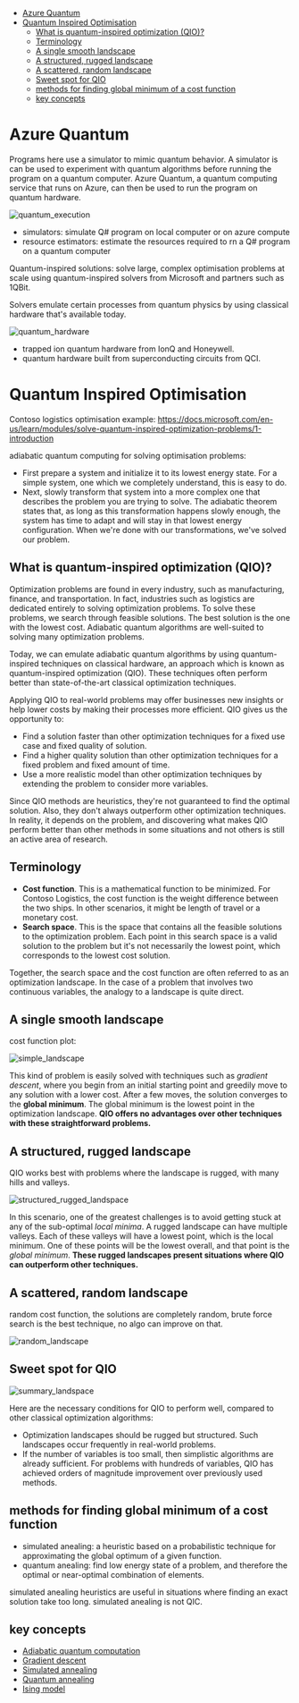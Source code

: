 <!-- TOC -->

- [Azure Quantum](#azure-quantum)
- [Quantum Inspired Optimisation](#quantum-inspired-optimisation)
    - [What is quantum-inspired optimization (QIO)?](#what-is-quantum-inspired-optimization-qio)
    - [Terminology](#terminology)
    - [A single smooth landscape](#a-single-smooth-landscape)
    - [A structured, rugged landscape](#a-structured-rugged-landscape)
    - [A scattered, random landscape](#a-scattered-random-landscape)
    - [Sweet spot for QIO](#sweet-spot-for-qio)
    - [methods for finding global minimum of a cost function](#methods-for-finding-global-minimum-of-a-cost-function)
    - [key concepts](#key-concepts)

<!-- /TOC -->


# Azure Quantum

Programs  here use a simulator to mimic quantum behavior. A simulator is can be used to experiment with quantum algorithms before running the program on a quantum computer. Azure Quantum, a quantum computing service that runs on Azure, can then be used to run the program on quantum hardware. 


![quantum_execution](images\6-quantum-execution-info.png)

* simulators: simulate Q# program on local computer or on azure compute
* resource estimators: estimate the resources required to rn a Q# program on a quantum computer


Quantum-inspired solutions: solve large, complex optimisation problems at scale using quantum-inspired solvers from Microsoft and partners such as 1QBit.

Solvers emulate certain processes from quantum physics by using classical hardware that's available today.

![quantum_hardware](images\6-azure-quantum.png)

* trapped ion quantum hardware from IonQ and Honeywell. 
* quantum hardware built from superconducting circuits from QCI.


# Quantum Inspired Optimisation 

Contoso logistics optimisation example: <https://docs.microsoft.com/en-us/learn/modules/solve-quantum-inspired-optimization-problems/1-introduction>


adiabatic quantum computing for solving optimisation problems: 

* First prepare a system and initialize it to its lowest energy state. For a simple system, one which we completely understand, this is easy to do.
* Next, slowly transform that system into a more complex one that describes the problem you are trying to solve. The adiabatic theorem states that, as long as this transformation happens slowly enough, the system has time to adapt and will stay in that lowest energy configuration. When we're done with our transformations, we've solved our problem.

## What is quantum-inspired optimization (QIO)?

Optimization problems are found in every industry, such as manufacturing, finance, and transportation. In fact, industries such as logistics are dedicated entirely to solving optimization problems. To solve these problems, we search through feasible solutions. The best solution is the one with the lowest cost. Adiabatic quantum algorithms are well-suited to solving many optimization problems.

Today, we can emulate adiabatic quantum algorithms by using quantum-inspired techniques on classical hardware, an approach which is known as quantum-inspired optimization (QIO). These techniques often perform better than state-of-the-art classical optimization techniques.

Applying QIO to real-world problems may offer businesses new insights or help lower costs by making their processes more efficient. QIO gives us the opportunity to:

* Find a solution faster than other optimization techniques for a fixed use case and fixed quality of solution.
* Find a higher quality solution than other optimization techniques for a fixed problem and fixed amount of time.
* Use a more realistic model than other optimization techniques by extending the problem to consider more variables.

Since QIO methods are heuristics, they're not guaranteed to find the optimal solution. Also, they don't always outperform other optimization techniques. In reality, it depends on the problem, and discovering what makes QIO perform better than other methods in some situations and not others is still an active area of research.

## Terminology 

* **Cost function**. This is a mathematical function to be minimized. For Contoso Logistics, the cost function is the weight difference between the two ships. In other scenarios, it might be length of travel or a monetary cost.
* **Search space**. This is the space that contains all the feasible solutions to the optimization problem. Each point in this search space is a valid solution to the problem but it's not necessarily the lowest point, which corresponds to the lowest cost solution.


Together, the search space and the cost function are often referred to as an optimization landscape. In the case of a problem that involves two continuous variables, the analogy to a landscape is quite direct.

## A single smooth landscape 

cost function plot: 

![simple_landscape](images\plot-simple.png)

This kind of problem is easily solved with techniques such as _gradient descent_, where you begin from an initial starting point and greedily move to any solution with a lower cost. After a few moves, the solution converges to the **global minimum**. The global minimum is the lowest point in the optimization landscape. **QIO offers no advantages over other techniques with these straightforward problems.**

## A structured, rugged landscape

QIO works best with problems where the landscape is rugged, with many hills and valleys.

![structured_rugged_landspace](images\plot-rugged.png)

In this scenario, one of the greatest challenges is to avoid getting stuck at any of the sub-optimal _local minima_. A rugged landscape can have multiple valleys. Each of these valleys will have a lowest point, which is the local minimum. One of these points will be the lowest overall, and that point is the _global minimum_. **These rugged landscapes present situations where QIO can outperform other techniques.**

## A scattered, random landscape

random cost function, the solutions are completely random, brute force search is the best technique, no algo can improve on that. 

![random_landscape](images\plot-random.png)

## Sweet spot for QIO

![summary_landspace](images\plot-summary.png)

Here are the necessary conditions for QIO to perform well, compared to other classical optimization algorithms:

* Optimization landscapes should be rugged but structured. Such landscapes occur frequently in real-world problems.
* If the number of variables is too small, then simplistic algorithms are already sufficient. For problems with hundreds of variables, QIO has achieved orders of magnitude improvement over previously used methods.


## methods for finding global minimum of a cost function 

* simulated anealing: a heuristic based on a probabilistic technique for approximating the global optimum of a given function.
* quantum anealing: find low energy state of a problem, and therefore the optimal or near-optimal combination of elements. 

simulated anealing heuristics are useful in situations where finding an exact solution take too long. simulated anealing is not QIC. 

## key concepts

* [Adiabatic quantum computation](https://wikipedia.org/wiki/Adiabatic_quantum_computation) 
* [Gradient descent](https://wikipedia.org/wiki/Gradient_descent) 
* [Simulated annealing](https://wikipedia.org/wiki/Simulated_annealing) 
* [Quantum annealing](https://wikipedia.org/wiki/Quantum_annealing) 
* [Ising model](https://wikipedia.org/wiki/Ising_model) 